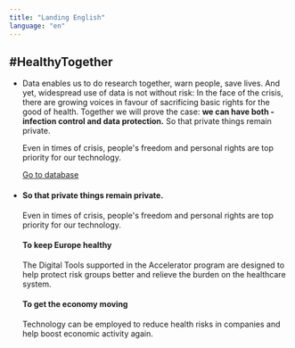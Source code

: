 ```yaml
---
title: "Landing English"
language: "en"
---
```


## #HealthyTogether

- Data enables us to do research together, warn people, save lives. And yet, widespread use of data is not without risk: In the face of the crisis, there are growing voices in favour of sacrificing basic rights for the good of health.
  Together we will prove the case: **we can have both - infection control and data protection.** So that private things remain private.

  Even in times of crisis, people's freedom and personal rights are top priority for our technology.

  [Go to database](/en/database)

- #### So that private things remain private.

  Even in times of crisis, people's freedom and personal rights are top priority for our technology.

  #### To keep Europe healthy

  The Digital Tools supported in the Accelerator program are designed to help protect risk groups better and relieve the burden on the healthcare system.

  #### To get the economy moving

  Technology can be employed to reduce health risks in companies and help boost economic activity again.
